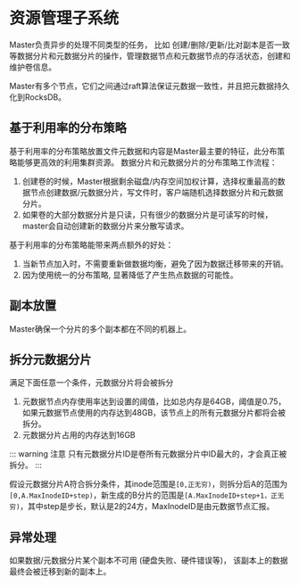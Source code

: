 # 资源管理子系统

Master负责异步的处理不同类型的任务， 比如 创建/删除/更新/比对副本是否一致等数据分片和元数据分片的操作，管理数据节点和元数据节点的存活状态，创建和维护卷信息。

Master有多个节点，它们之间通过raft算法保证元数据一致性，并且把元数据持久化到RocksDB。

## 基于利用率的分布策略

基于利用率的分布策略放置文件元数据和内容是Master最主要的特征，此分布策略能够更高效的利用集群资源。
数据分片和元数据分片的分布策略工作流程：
1. 创建卷的时候，Master根据剩余磁盘/内存空间加权计算，选择权重最高的数据节点创建数据/元数据分片，写文件时，客户端随机选择数据分片和元数据分片。
2. 如果卷的大部分数据分片是只读，只有很少的数据分片是可读写的时候，master会自动创建新的数据分片来分散写请求。

基于利用率的分布策略能带来两点额外的好处：

1. 当新节点加入时，不需要重新做数据均衡，避免了因为数据迁移带来的开销。
2. 因为使用统一的分布策略,  显著降低了产生热点数据的可能性。

## 副本放置

Master确保一个分片的多个副本都在不同的机器上。

## 拆分元数据分片

满足下面任意一个条件，元数据分片将会被拆分
1. 元数据节点内存使用率达到设置的阈值，比如总内存是64GB，阈值是0.75，如果元数据节点使用的内存达到48GB，该节点上的所有元数据分片都将会被拆分。
2. 元数据分片占用的内存达到16GB

::: warning 注意
只有元数据分片ID是卷所有元数据分片中ID最大的，才会真正被拆分。
:::

假设元数据分片A符合拆分条件，其inode范围是`[0,正无穷)`，则拆分后A的范围为`[0,A.MaxInodeID+step)`，新生成的B分片的范围是`[A.MaxInodeID+step+1，正无穷)`，其中step是步长，默认是2的24方，MaxInodeID是由元数据节点汇报。

## 异常处理

如果数据/元数据分片某个副本不可用 (硬盘失败、硬件错误等)， 该副本上的数据最终会被迁移到新的副本上。